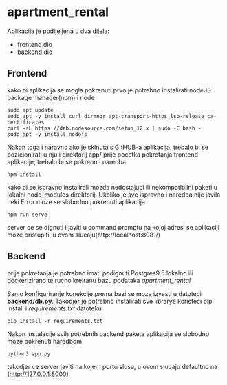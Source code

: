 # apartment_rental
Aplikacija je podijeljena u dva dijela:
 * frontend dio
 * backend dio
 
## Frontend
kako bi aplikacija se mogla pokrenuti prvo je potrebno instalirati 
nodeJS package manager(npm) i node
```
sudo apt update
sudo apt -y install curl dirmngr apt-transport-https lsb-release ca-certificates
curl -sL https://deb.nodesource.com/setup_12.x | sudo -E bash -
sudo apt -y install nodejs
```
Nakon toga i naravno ako je skinuta s GitHUB-a aplikacija, trebalo bi se pozicionirati u nju i direktorij app/
prije pocetka pokretanja frontend aplikacije, trebalo bi se pokrenuti naredba
```  
npm install
``` 
kako bi se ispravno instalirali mozda nedostajuci ili nekompatibilni paketi u lokalni node_modules direktorij.
Ukoliko je sve ispravno i naredba nije javila neki Error
moze se slobodno pokrenuti aplikacija
```
npm run serve
```
server ce se dignuti i javiti u command promptu na kojoj adresi se aplikaciji moze pristupiti, u ovom slucaju(http://localhost:8081/)

## Backend
prije pokretanja je potrebno imati podignuti Postgres9.5 lokalno ili dockerizirano
te rucno kreiranu bazu podataka _apartment_rental_

Samo konfiguriranje konekcije prema bazi se moze izvesti u datoteci **backend/db.py**.
Takodjer je potrebno instalirati sve librarye koristeci pip install i _requirements.txt_ datoteku
```
pip install -r requirements.txt
```
Nakon instalacije svih potrebnih backend paketa aplikacija se slobodno moze pokrenuti naredbom
```
python3 app.py
```
takodjer ce server javiti na kojem portu slusa, u ovom slucaju defaultno na (http://127.0.0.1:8000)
